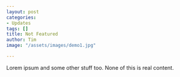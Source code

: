 ```yaml
---
layout: post
categories:
- Updates
tags: []
title: Not Featured
author: Tim
image: "/assets/images/demo1.jpg"

---
```

Lorem ipsum and some other stuff too. None of this is real content.